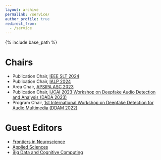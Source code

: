 ```yaml
---
layout: archive
permalink: /service/
author_profile: true
redirect_from:
  - /service
---
```

<!-- Google tag (gtag.js) -->
<script async src="https://www.googletagmanager.com/gtag/js?id=G-T0S164QJL9"></script>
<script>
  window.dataLayer = window.dataLayer || [];
  function gtag(){dataLayer.push(arguments);}
  gtag('js', new Date());

  gtag('config', 'G-T0S164QJL9');
</script>
{% include base_path %}

Chairs
======
* Publication Chair, [IEEE SLT 2024](https://2024.ieeeslt.org/)
* Publication Chair, [IALP 2024](https://www.asianlp.sg/conferences/ialp2024/web/call-for-papers/)
* Area Chair, [APSIPA ASC 2023](https://www.apsipa2023.org/)
* Publication Chair, [IJCAI 2023 Workshop on Deepfake Audio Detection and Analysis (DADA 2023)](https://ceur-ws.org/Vol-3597/)
* Program Chair, [1st International Workshop on Deepfake Detection for Audio Multimedia (DDAM 2022)](https://dl.acm.org/doi/abs/10.1145/3503161.3554779)


Guest Editors
======
* [Frontiers in Neuroscience](https://www.frontiersin.org/journals/neuroscience)
* [Applied Sciences](https://www.mdpi.com/journal/applsci)
* [Big Data and Cognitive Computing](https://www2.mdpi.com/journal/BDCC)
